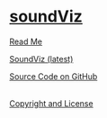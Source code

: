 [soundViz](./index.html )
===

<p id=rm >
	<a href=JavaScript:displayPage("readme.md",rm); >Read Me</a>
</p>

<i class="fa fa-external-link"></i> [SoundViz (latest)]( http://soundviz.github.io/latest/ )

<i class="fa fa-external-link"></i> [Source Code on GitHub]( https://github.com/soundviz/ ) 
<br>
<br>

 
<i class="fa fa-external-link"></i> [Copyright and License]( http://soundviz.github.io/copyright-notice-and-license.md )